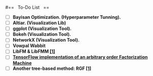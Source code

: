 #==&nbsp;&nbsp; To-Do List &nbsp;&nbsp;==

- [ ] <b>Bayisan Optimization.<b> (Hyperparameter Tunning).
- [ ] <b>Altiar.<b> (Visualization Lib)
- [ ] <b>ggplot<b> (Visualization Tool).
- [ ] <b>Bokeh<b> (Visualization Tool).
- [ ] <b>NetworkX<b> (Visualization Tool).
- [ ] <b>Vowpal Wabbit<b>
- [ ] <b>LibFM & LibFMM<b> [[1]](https://www.coursera.org/learn/competitive-data-science/supplement/Djqi7/additional-material-and-links)
- [ ] [<b>TensorFlow implementation of an arbitrary order Factorization Machine<b>](https://github.com/geffy/tffm)
- [ ] Another tree-based method: <b>RGF<b> [[1]](https://www.coursera.org/learn/competitive-data-science/supplement/Djqi7/additional-material-and-links)
